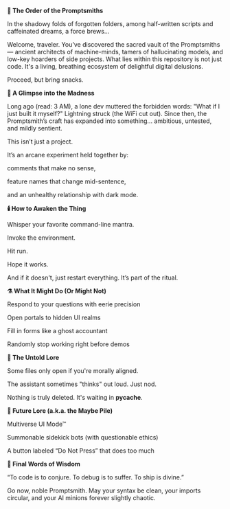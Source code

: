 **🧠 The Order of the Promptsmiths**

In the shadowy folds of forgotten folders, among half-written scripts and caffeinated dreams, a force brews…

Welcome, traveler. You’ve discovered the sacred vault of the Promptsmiths — ancient architects of machine-minds, tamers of hallucinating models, and low-key hoarders of side projects. What lies within this repository is not just code. It's a living, breathing ecosystem of delightful digital delusions.

Proceed, but bring snacks.

**🔮 A Glimpse into the Madness**

Long ago (read: 3 AM), a lone dev muttered the forbidden words: "What if I just built it myself?" Lightning struck (the WiFi cut out). Since then, the Promptsmith’s craft has expanded into something... ambitious, untested, and mildly sentient.

This isn’t just a project.

It’s an arcane experiment held together by:

comments that make no sense,

feature names that change mid-sentence,

and an unhealthy relationship with dark mode.

**🕯️ How to Awaken the Thing**

Whisper your favorite command-line mantra.

Invoke the environment.

Hit run.

Hope it works.

And if it doesn't, just restart everything. It’s part of the ritual.

**⚗️ What It Might Do (Or Might Not)**

Respond to your questions with eerie precision

Open portals to hidden UI realms

Fill in forms like a ghost accountant

Randomly stop working right before demos

**📖 The Untold Lore**

Some files only open if you're morally aligned.

The assistant sometimes "thinks" out loud. Just nod.

Nothing is truly deleted. It's waiting in __pycache__.

**🌌 Future Lore (a.k.a. the Maybe Pile)**

Multiverse UI Mode™

Summonable sidekick bots (with questionable ethics)

A button labeled “Do Not Press” that does too much

**🐾 Final Words of Wisdom**

“To code is to conjure. To debug is to suffer. To ship is divine.”

Go now, noble Promptsmith. May your syntax be clean, your imports circular, and your AI minions forever slightly chaotic.
